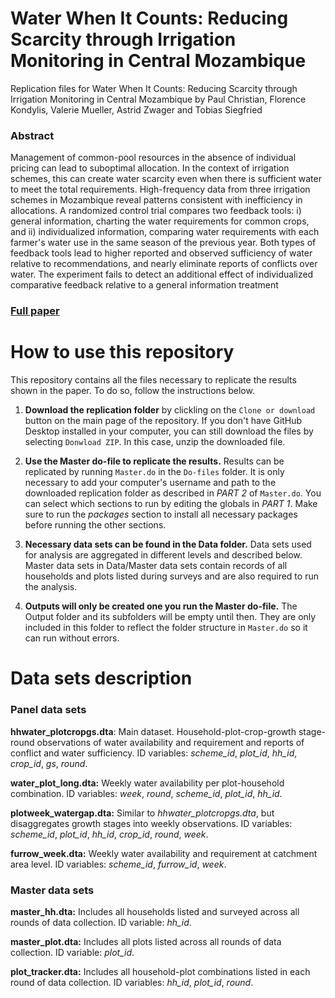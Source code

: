 # Water When It Counts: Reducing Scarcity through Irrigation Monitoring in Central Mozambique

Replication files for Water When It Counts: Reducing Scarcity through Irrigation Monitoring in Central Mozambique by Paul Christian, Florence Kondylis, Valerie Mueller, Astrid Zwager and Tobias Siegfried

### Abstract
Management of common-pool resources in the absence of individual pricing can lead to suboptimal allocation. In the context of irrigation schemes, this can create water scarcity even when there is sufficient water to meet the total requirements. High-frequency data from three irrigation schemes in Mozambique reveal patterns consistent with inefficiency in allocations. A randomized control trial compares two feedback tools: i) general information, charting the water requirements for common crops, and ii) individualized information, comparing water requirements with each farmer's water use in the same season of the previous year. Both types of feedback tools lead to higher reported and observed sufficiency of water relative to recommendations, and nearly eliminate reports of conflicts over water. The experiment fails to detect an additional effect of individualized comparative feedback relative to a general information treatment

### [Full paper](http://documents.worldbank.org/curated/en/206391519136157728/Water-when-it-counts-reducing-scarcity-through-irrigation-monitoring-in-Central-Mozambique?cid=DEC_PolicyResearchEN_D_INT )

# How to use this repository
This repository contains all the files necessary to replicate the results shown in the paper. To do so, follow the instructions below.

1. **Download the replication folder** by clickling on the `Clone or download` button on the main page of the repository. If you don't have GitHub Desktop installed in your computer, you can still download the files by selecting `Donwload ZIP`. In this case, unzip the downloaded file.

1. **Use the Master do-file to replicate the results.** Results can be replicated by running `Master.do` in the `Do-files` folder. It is only necessary to add your computer's username and path to the downloaded replication folder as described in *PART 2* of `Master.do`. You can select which sections to run by editing the globals in *PART 1*. Make sure to run the *packages* section to install all necessary packages before running the other sections.

1. **Necessary data sets can be found in the Data folder.** Data sets used for analysis are aggregated in different levels and described below. Master data sets in Data/Master data sets contain records of all households and plots listed during surveys and are also required to run the analysis.

1. **Outputs will only be created one you run the Master do-file.** The Output folder and its subfolders will be empty until then. They are only included in this folder to reflect the folder structure in `Master.do` so it can run without errors.

# Data sets description
### Panel data sets

**hhwater_plotcropgs.dta**: Main dataset. Household-plot-crop-growth stage-round observations of water availability and requirement and reports of conflict and water sufficiency. ID variables: *scheme_id*, *plot_id*, *hh_id*, *crop_id*, *gs*, *round*.

**water_plot_long.dta:** Weekly water availability per plot-household combination. ID variables: *week*, *round*, *scheme_id*, *plot_id*, *hh_id*.

**plotweek_watergap.dta:** Similar to *hhwater_plotcropgs.dta*, but disaggregates growth stages into weekly observations. ID variables: *scheme_id*, *plot_id*, *hh_id*, *crop_id*, *round*, *week*.

**furrow_week.dta:** Weekly water availability and requirement at catchment area level. ID variables: *scheme_id*, *furrow_id*, *week*. 

### Master data sets
**master_hh.dta:** Includes all households listed and surveyed across all rounds of data collection. ID variable: *hh_id*.

**master_plot.dta:** Includes all plots listed across all rounds of data collection. ID variable: *plot_id*.

**plot_tracker.dta:** Includes all household-plot combinations listed in each round of data collection. ID variables: *hh_id*, *plot_id*, *round*.
